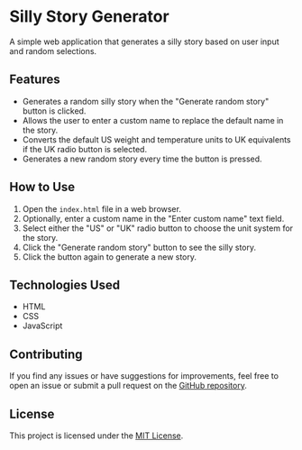 # Silly Story Generator

A simple web application that generates a silly story based on user input and random selections.

## Features

- Generates a random silly story when the "Generate random story" button is clicked.
- Allows the user to enter a custom name to replace the default name in the story.
- Converts the default US weight and temperature units to UK equivalents if the UK radio button is selected.
- Generates a new random story every time the button is pressed.

## How to Use

1. Open the `index.html` file in a web browser.
2. Optionally, enter a custom name in the "Enter custom name" text field.
3. Select either the "US" or "UK" radio button to choose the unit system for the story.
4. Click the "Generate random story" button to see the silly story.
5. Click the button again to generate a new story.

## Technologies Used

- HTML
- CSS
- JavaScript

## Contributing

If you find any issues or have suggestions for improvements, feel free to open an issue or submit a pull request on the [GitHub repository](https://github.com/krishna-pm/Silly-Story-Generator-).

## License

This project is licensed under the [MIT License](LICENSE).
